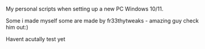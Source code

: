 My personal scripts when setting up a new PC Windows 10/11.

Some i made myself some are made by fr33thytweaks - amazing guy check him out:)

Havent acutally test yet 
